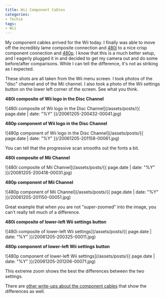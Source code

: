 ```yaml
---
title: Wii Component Cables
categories:
- Techie
tags:
- Wii
---
```


My component cables arrived for the Wii today. I finally was able to move off the incredibly lame composite connection and [480i](http://en.wikipedia.org/wiki/480i) to a nice crisp component connection and [480p](http://en.wikipedia.org/wiki/480p). I know that this is a much better setup, and I eagerly plugged it in and decided to get my camera out and do some before/after comparisons. While I can tell the difference, it's not as striking as I expected.
<!-- more --> These shots are all taken from the Wii menu screen. I took photos of the "disc" channel and of the Mii channel. I also took a photo of the Wii settings button on the lower left corner of the screen. See what you think.

**480i composite of Wii logo in the Disc Channel**

![480i composite of Wii logo in the Disc Channel](/assets/posts/{{ page.date | date: "%Y" }}/20061205-200432-00041.jpg)

**480p component of Wii logo in the Disc Channel**

![480p component of Wii logo in the Disc Channel](/assets/posts/{{ page.date | date: "%Y" }}/20061205-201158-00061.jpg)

You can tell that the progressive scan smooths out the fonts a bit.

**480i composite of Mii Channel**

![480i composite of Mii Channel](/assets/posts/{{ page.date | date: "%Y" }}/20061205-200418-00031.jpg)

**480p component of Mii Channel**

![480p component of Mii Channel](/assets/posts/{{ page.date | date: "%Y" }}/20061205-201150-00051.jpg)

Great example that when you are not "super-zoomed" into the image, you can't really tell much of a difference.

**480i composite of lower-left Wii settings button**

![480i composite of lower-left Wii settings](/assets/posts/{{ page.date | date: "%Y" }}/20061205-200325-00011.jpg)

**480p component of lower-left Wii settings button**

![480p component of lower-left Wii settings](/assets/posts/{{ page.date | date: "%Y" }}/20061205-201206-00071.jpg)

This extreme zoom shows the best the differences between the two settings.

There are [other write-ups about the component cables](http://www.lawrenceingraham.com/?p=38) that show the differences as well.
